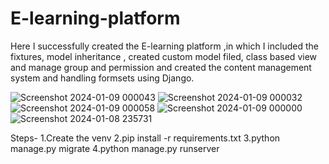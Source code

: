 # E-learning-platform
Here I successfully created the E-learning platform ,in which I  included the fixtures, model inheritance , created custom model filed, class based view and manage group and permission and created the content management system and handling formsets using Django.


![Screenshot 2024-01-09 000043](https://github.com/romanvaibhav/E-learning-platform/assets/90102621/9d61f279-c166-491f-b1fc-834d9f736722)
![Screenshot 2024-01-09 000032](https://github.com/romanvaibhav/E-learning-platform/assets/90102621/4118437d-7257-46d3-9298-37a69bc8f09c)
![Screenshot 2024-01-09 000058](https://github.com/romanvaibhav/E-learning-platform/assets/90102621/ec766363-8521-41d9-8a06-05d6de2734aa)
![Screenshot 2024-01-09 000000](https://github.com/romanvaibhav/E-learning-platform/assets/90102621/cc5fd5f9-287a-4461-8c8d-961e2f49a592)
![Screenshot 2024-01-08 235731](https://github.com/romanvaibhav/E-learning-platform/assets/90102621/4e5b092d-0661-4179-bd74-62bc31365b1c)

Steps-
1.Create the venv
2.pip install -r requirements.txt
3.python manage.py migrate
4.python manage.py runserver
      
      
